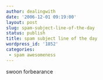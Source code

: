 ```yaml
---
author: dealingwith
date: '2006-12-01 09:19:00'
layout: post
slug: spam-subject-line-of-the-day
status: publish
title: spam subject line of the day
wordpress_id: '1852'
categories:
 - spam awesomeness
---
```


swoon forbearance

